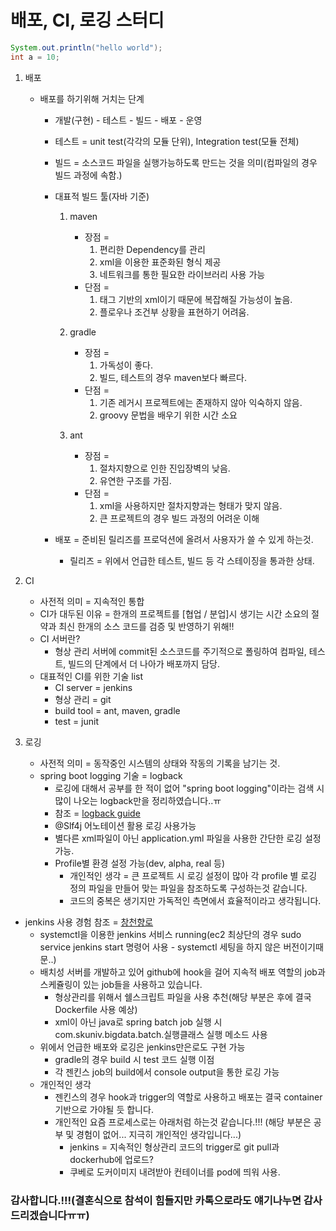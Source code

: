 # 배포, CI, 로깅 스터디
```java
System.out.println("hello world");
int a = 10;
```


1. 배포
    * 배포를 하기위해 거치는 단계
        * 개발(구현) - 테스트 - 빌드 - 배포 - 운영
        * 테스트 = unit test(각각의 모듈 단위), Integration test(모듈 전체)
        * 빌드 = 소스코드 파일을 실행가능하도록 만드는 것을 의미(컴파일의 경우 빌드 과정에 속함.)
        * 대표적 빌드 툴(자바 기준)    
            1. maven
                - 장점 = 
                    1. 편리한 Dependency를 관리
                    2. xml을 이용한 표준화된 형식 제공
                    3. 네트워크를 통한 필요한 라이브러리 사용 가능
                - 단점 = 
                    1. 태그 기반의 xml이기 때문에 복잡해질 가능성이 높음.
                    2. 플로우나 조건부 상황을 표현하기 어려움.
                       
            2. gradle
                - 장점 = 
                    1. 가독성이 좋다.
                    2. 빌드, 테스트의 경우 maven보다 빠르다.
                - 단점 = 
                    1. 기존 레거시 프로젝트에는 존재하지 않아 익숙하지 않음.
                    2. groovy 문법을 배우기 위한 시간 소요
                    
            3. ant
                - 장점 = 
                    1. 절차지향으로 인한 진입장벽의 낮음.
                    2. 유연한 구조를 가짐.
                - 단점 = 
                    1. xml을 사용하지만 절차지향과는 형태가 맞지 않음.
                    2. 큰 프로젝트의 경우 빌드 과정의 어려운 이해
                    
        * 배포 =  준비된 릴리즈를 프로덕션에 올려서 사용자가 쓸 수 있게 하는것.
            * 릴리즈 = 위에서 언급한 테스트, 빌드 등 각 스테이징을 통과한 상태.
            
2. CI
    * 사전적 의미 = 지속적인 통합
    * CI가 대두된 이유 = 한개의 프로젝트를 [협업 / 분업]시 생기는 시간 소요의 절약과 최신 한개의 소스 코드를 검증 및 반영하기 위해!!
    * CI 서버란?
        - 형상 관리 서버에 commit된 소스코드를 주기적으로 폴링하여 컴파일, 테스트, 빌드의 단계에서 더 나아가 배포까지 담당.
    * 대표적인 CI를 위한 기술 list
        * CI server = jenkins
        * 형상 관리 = git
        * build tool = ant, maven, gradle
        * test = junit
        
3. 로깅
    * 사전적 의미 = 동작중인 시스템의 상태와 작동의 기록을 남기는 것.
    * spring boot logging 기술 = logback
        * 로깅에 대해서 공부를 한 적이 없어 "spring boot logging"이라는 검색 시 많이 나오는 logback만을 정리하였습니다..ㅠ
        * 참조 = [logback guide](https://meetup.toast.com/posts/149)
        * @Slf4j 어노테이션 활용 로깅 사용가능
        * 별다른 xml파일이 아닌 application.yml 파일을 사용한 간단한 로깅 설정 가능.
        * Profile별 환경 설정 가능(dev, alpha, real 등)
            * 개인적인 생각 = 큰 프로젝트 시 로깅 설정이 많아 각 profile 별 로깅 정의 파일을 만들어 맞는 파일을 참조하도록 구성하는것 같습니다.
            * 코드의 중복은 생기지만 가독적인 측면에서 효율적이라고 생각됩니다.

 * jenkins 사용 경험 참조 = [창천향로](https://jojoldu.tistory.com/290)
     * systemctl을 이용한 jenkins 서비스 running(ec2 최상단의 경우 sudo service jenkins start 명령어 사용 - systemctl 세팅을 하지 않은 버전이기때문..)
     * 배치성 서버를 개발하고 있어 github에 hook을 걸어 지속적 배포 역할의 job과 스케쥴링이 있는 job들을 사용하고 있습니다.
         * 형상관리를 위해서 쉘스크립트 파일을 사용 추천(해당 부분은 후에 결국 Dockerfile 사용 예상)
         * xml이 아닌 java로 spring batch job 실행 시 com.skuniv.bigdata.batch.실행클래스 실행 메소드 사용
    * 위에서 언급한 배포와 로깅은 jenkins만은로도 구현 가능 
        * gradle의 경우 build 시 test 코드 실행 이점
        * 각 젠킨스 job의 build에서 console output을 통한 로깅 가능
    * 개인적인 생각
        * 젠킨스의 경우 hook과 trigger의 역할로 사용하고 배포는 결국 container기반으로 가야될 듯 합니다.
        * 개인적인 요즘 프로세스로는 아래처럼 하는것 같습니다.!!! (해당 부분은 공부 및 경험이 없어... 지극히 개인적인 생각입니다...)
            * jenkins = 지속적인 형상관리 코드의 trigger로 git pull과 dockerhub에 업로드? 
            * 쿠베로 도커이미지 내려받아 컨테이너를 pod에 띄워 사용.

### 감사합니다.!!!(결혼식으로 참석이 힘들지만 카톡으로라도 얘기나누면 감사드리겠습니다ㅠㅠ)

